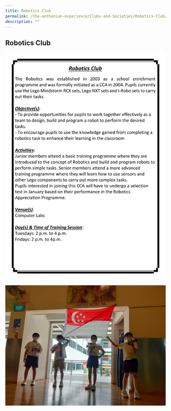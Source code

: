 ```yaml
---
title: Robotics Club
permalink: /the-anthonian-experience/Clubs-and-Societies/Robotics-Club/
description: ""
---
```

## Robotics Club

![Robotics Club](/images/Robotics%20Club.png)

![](/images/robotics.png)